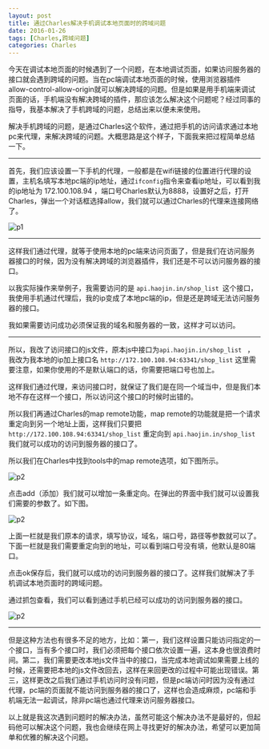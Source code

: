 ```yaml
---
layout: post
title: 通过Charles解决手机调试本地页面时的跨域问题
date: 2016-01-26
tags: [Charles,跨域问题]
categories: Charles
---
```


今天在调试本地页面的时候遇到了一个问题，在本地调试页面，如果访问服务器的接口就会遇到跨域的问题。当在pc端调试本地页面的时候，使用浏览器插件allow-control-allow-origin就可以解决跨域的问题。但是如果是用手机端来调试页面的话，手机端没有解决跨域的插件，那应该怎么解决这个问题呢？经过同事的指导，我基本解决了手机跨域的问题，总结出来以便未来使用。

解决手机跨域的问题，是通过Charles这个软件，通过把手机的访问请求通过本地pc来代理，来解决跨域的问题。大概思路是这个样子，下面我来把过程简单总结一下。

******

首先，我们应该设置一下手机的代理，一般都是在wifi链接的位置进行代理的设置，主机名填写本地pc端的ip地址，通过`ifconfig`指令来查看ip地址，可以看到我的ip地址为 172.100.108.94 ，端口号Charles默认为8888，设置好之后，打开Charles，弹出一个对话框选择allow，我们就可以通过Charles的代理来连接网络了。

![p1](http://7xqch8.com1.z0.glb.clouddn.com/blog_picp1.png)

******

这样我们通过代理，就等于使用本地的pc端来访问页面了，但是我们在访问服务器接口的时候，因为没有解决跨域的浏览器插件，我们还是不可以访问服务器的接口。

以我实际操作来举例子，我需要访问的是 `api.haojin.in/shop_list `这个接口，我使用手机通过代理后，我的ip变成了本地pc端的ip，但是还是跨域无法访问服务器的接口。

我如果需要访问成功必须保证我的域名和服务器的一致，这样才可以访问。

******

所以，我改了访问接口的js文件，原本js中接口为`api.haojin.in/shop_list ` ， 我改为我本地的ip加上接口名 `http://172.100.108.94:63341/shop_list` 这里需要注意，如果你使用的不是默认端口的话，你需要把端口号也加上。

这样我们通过代理，来访问接口时，就保证了我们是在同一个域当中，但是我们本地不存在这样一个接口，所以访问这个接口的时候时出错的。

所以我们再通过Charles的map remote功能，map remote的功能就是把一个请求重定向到另一个地址上面，这样我们只要把 `http://172.100.108.94:63341/shop_list` 重定向到 `api.haojin.in/shop_list ` 我们就可以成功的访问到服务器的接口了。

所以我们在Charles中找到tools中的map remote选项，如下图所示。

![p2](http://7xqch8.com1.z0.glb.clouddn.com/blog_picp2.png)

点击add（添加）我们就可以增加一条重定向。在弹出的界面中我们就可以设置我们需要的参数了。如下图。

![p2](http://7xqch8.com1.z0.glb.clouddn.com/blog_picp3.png)

上面一栏就是我们原本的请求，填写协议，域名，端口号，路径等参数就可以了。下面一栏就是我们需要重定向到的地址，可以看到端口号没有填，他默认是80端口。

点击ok保存后，我们就可以成功的访问到服务器的接口了。这样我们就解决了手机调试本地页面时的跨域问题。

通过抓包查看，我们可以看到通过手机已经可以成功的访问到服务器的接口。

![p2](http://7xqch8.com1.z0.glb.clouddn.com/blog_picp4.png)

******

但是这种方法也有很多不足的地方，比如：第一，我们这样设置只能访问指定的一个接口，当有多个接口时，我们必须把每个接口依次设置一遍，这本身也很浪费时间。第二，我们需要更改本地js文件当中的接口，当完成本地调试如果需要上线的时候，还需要把本地的js文件改回去，这样在来回更改的过程中可能出现错误。第三，这样更改之后我们通过手机访问时没有问题，但是pc端访问时因为没有通过代理，pc端的页面就不能访问到服务器的接口了，这样也会造成麻烦，pc端和手机端无法一起调试，除非pc端也通过代理来访问服务器接口。

以上就是我这次遇到问题时的解决办法，虽然可能这个解决办法不是最好的，但起码他可以解决这个问题，我也会继续在网上寻找更好的解决办法，希望可以更加简单和优雅的解决这个问题。

